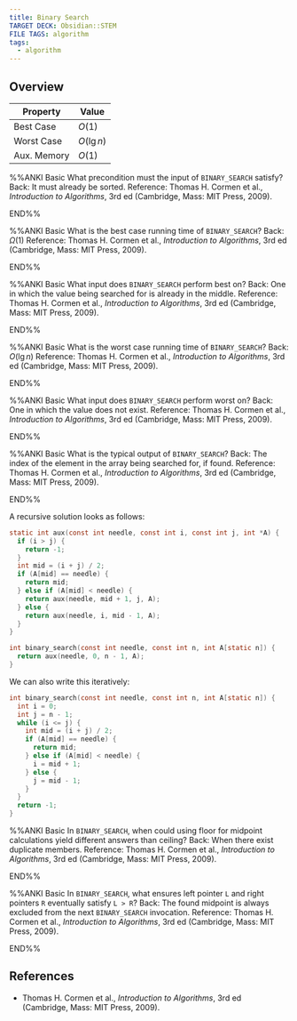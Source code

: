 ```yaml
---
title: Binary Search
TARGET DECK: Obsidian::STEM
FILE TAGS: algorithm
tags:
  - algorithm
---
```


## Overview

Property    | Value
----------- | --------
Best Case   | $O(1)$
Worst Case  | $O(\lg{n})$
Aux. Memory | $O(1)$

%%ANKI
Basic
What precondition must the input of `BINARY_SEARCH` satisfy?
Back: It must already be sorted.
Reference: Thomas H. Cormen et al., *Introduction to Algorithms*, 3rd ed (Cambridge, Mass: MIT Press, 2009).
<!--ID: 1708781334247-->
END%%

%%ANKI
Basic
What is the best case running time of `BINARY_SEARCH`?
Back: $\Omega(1)$
Reference: Thomas H. Cormen et al., *Introduction to Algorithms*, 3rd ed (Cambridge, Mass: MIT Press, 2009).
<!--ID: 1708117310004-->
END%%

%%ANKI
Basic
What input does `BINARY_SEARCH` perform best on?
Back: One in which the value being searched for is already in the middle.
Reference: Thomas H. Cormen et al., *Introduction to Algorithms*, 3rd ed (Cambridge, Mass: MIT Press, 2009).
<!--ID: 1708117310011-->
END%%

%%ANKI
Basic
What is the worst case running time of `BINARY_SEARCH`?
Back: $O(\lg{n})$
Reference: Thomas H. Cormen et al., *Introduction to Algorithms*, 3rd ed (Cambridge, Mass: MIT Press, 2009).
<!--ID: 1708117310015-->
END%%

%%ANKI
Basic
What input does `BINARY_SEARCH` perform worst on?
Back: One in which the value does not exist.
Reference: Thomas H. Cormen et al., *Introduction to Algorithms*, 3rd ed (Cambridge, Mass: MIT Press, 2009).
<!--ID: 1708117310018-->
END%%

%%ANKI
Basic
What is the typical output of `BINARY_SEARCH`?
Back: The index of the element in the array being searched for, if found.
Reference: Thomas H. Cormen et al., *Introduction to Algorithms*, 3rd ed (Cambridge, Mass: MIT Press, 2009).
<!--ID: 1708117310021-->
END%%

A recursive solution looks as follows:

```c
static int aux(const int needle, const int i, const int j, int *A) {
  if (i > j) {
    return -1;
  }
  int mid = (i + j) / 2;
  if (A[mid] == needle) {
    return mid;
  } else if (A[mid] < needle) {
    return aux(needle, mid + 1, j, A);
  } else {
    return aux(needle, i, mid - 1, A);
  }
}

int binary_search(const int needle, const int n, int A[static n]) {
  return aux(needle, 0, n - 1, A);
}
```

We can also write this iteratively:

```c
int binary_search(const int needle, const int n, int A[static n]) {
  int i = 0;
  int j = n - 1;
  while (i <= j) {
    int mid = (i + j) / 2;
    if (A[mid] == needle) {
      return mid;
    } else if (A[mid] < needle) {
      i = mid + 1;
    } else {
      j = mid - 1;
    }
  }
  return -1;
}
```

%%ANKI
Basic
In `BINARY_SEARCH`, when could using floor for midpoint calculations yield different answers than ceiling?
Back: When there exist duplicate members.
Reference: Thomas H. Cormen et al., *Introduction to Algorithms*, 3rd ed (Cambridge, Mass: MIT Press, 2009).
<!--ID: 1708174545522-->
END%%

%%ANKI
Basic
In `BINARY_SEARCH`, what ensures left pointer `L` and right pointers `R` eventually satisfy `L > R`?
Back: The found midpoint is always excluded from the next `BINARY_SEARCH` invocation.
Reference: Thomas H. Cormen et al., *Introduction to Algorithms*, 3rd ed (Cambridge, Mass: MIT Press, 2009).
<!--ID: 1708174545527-->
END%%

## References

* Thomas H. Cormen et al., *Introduction to Algorithms*, 3rd ed (Cambridge, Mass: MIT Press, 2009).
